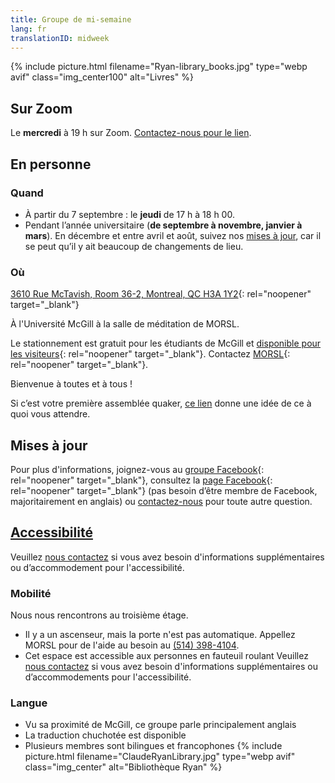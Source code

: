 ```yaml
---
title: Groupe de mi-semaine
lang: fr
translationID: midweek
---
```

{% include picture.html filename="Ryan-library_books.jpg" type="webp avif" class="img_center100" alt="Livres" %}

## Sur Zoom
Le **mercredi** à 19 h sur Zoom. [Contactez-nous pour le lien](/contact-fr).

## En personne
### Quand
* À partir du 7 septembre : le **jeudi** de 17 h à 18 h 00.
* Pendant l’année universitaire (**de septembre à novembre, janvier à mars**). En décembre et entre avril et août, suivez nos [mises à jour](#misesàjour), car il se peut qu’il y ait beaucoup de changements de lieu.

### Où
[3610 Rue McTavish, Room 36-2, Montreal, QC H3A 1Y2](https://goo.gl/maps/6QyVQiftuDDFoDVZ9){: rel="noopener" target="_blank"}

À l'Université McGill à la salle de méditation de MORSL. 

Le stationnement est gratuit pour les étudiants de McGill et [disponible pour les visiteurs](https://www.mcgill.ca/campussafety/fr/stationnement){: rel="noopener" target="_blank"}. Contactez [MORSL](https://www.mcgill.ca/morsl/about/contact){: rel="noopener" target="_blank"}.

Bienvenue à toutes et à tous !

Si c’est votre première assemblée quaker, [ce lien](/a_propos) donne une idée de ce à quoi vous attendre.
## Mises à jour <span class="stanchor"><a name="misesàjour"></a></span>
Pour plus d'informations, joignez-vous au [groupe Facebook](https://www.facebook.com/groups/mtlmidweek/){: rel="noopener" target="_blank"}, consultez la [page Facebook](https://www.facebook.com/MontrealQuakers/){: rel="noopener" target="_blank"} (pas besoin d’être membre de Facebook, majoritairement en anglais) ou [contactez-nous](/contact-fr) pour toute autre question.
## [Accessibilité](/accessibilité) <span class="stanchor"><a name="accessibilité"></a></span>
Veuillez [nous contactez](/contact-fr) si vous avez besoin d'informations supplémentaires ou d’accommodement pour l'accessibilité.
### Mobilité
Nous nous rencontrons au troisième étage.
* Il y a un ascenseur, mais la porte n'est pas automatique. Appellez MORSL pour de l'aide au besoin au [(514) 398-4104](tel:5143984104).
* Cet espace est accessible aux personnes en fauteuil roulant
Veuillez [nous contactez](/contact-fr) si vous avez besoin d'informations supplémentaires ou d’accommodements pour l'accessibilité.

### Langue
* Vu sa proximité de McGill, ce groupe parle principalement anglais
* La traduction chuchotée est disponible
* Plusieurs membres sont bilingues et francophones
{% include picture.html filename="ClaudeRyanLibrary.jpg" type="webp avif" class="img_center" alt="Bibliothèque Ryan" %}
